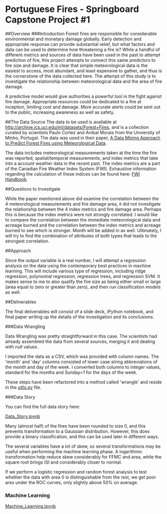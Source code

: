 # Portuguese Fires - Springboard Capstone Project #1
##Overview
###Introduction
Forest fires are responsible for considerable environmental and monetary damage globally. Early detection and appropriate response can provide substantial relief, but what factors and data can be used to determine how threatening a fire is? While a handful of different metrics and sources of data have been used in the past to attempt prediction of fire, this project attempts to connect this same predictors to fire size and damage.  It is clear that simple meteorological data is the easiest to access, most abundant, and least expensive to gather, and thus is the cornerstone of the data collected here. The attempt of this study is to investigate the relationship between meteorological data and the area of fire damage.

A predictive model would give authorities a powerful tool in the fight against fire damage. Appropriate resources could be dedicated to a fire at inception, limiting cost and damage. More accurate alerts could be sent out to the public, increasing awareness as well as safety.

##The Data Source
The data to be used is available at http://archive.ics.uci.edu/ml/datasets/Forest+Fires, and is a collection curated by scientists Paulo Cortez and Anibal Morais from the Unviersity of Minho, Portugal. The data was used in their paper, [A Data Mining Approach to Predict Forest Fires using Meteorological Data](http://www3.dsi.uminho.pt/pcortez/fires.pdf).

The data includes meteorological measurements taken at the time the fire was reported, spatial/temporal measurements, and index metrics that take into a account weather data in the recent past. The index metrics are a part of the Canadian Fire Weather Index System (FWI). Exhaustive information regarding the calculation of these indices can be found here: [FWI Handbook](https://www.frames.gov/files/6014/1576/1411/FWI-history.pdf).

##Questions to Investigate

While the paper mentioned above did examine the correlation between the 4 meteorological measurements and fire damage area, it did not investigate the relationship between the 4 index metrics and fire damage area. Perhaps this is because the index metrics were not strongly correlated. I would like to compare the correlation between the immediate meteorological data and acreage burned and the correlation between the index metrics and acreage burned to see which is stronger. Month will be added in as well. Ultimately, I will try to find the combination of attributes of both types that leads to the strongest correlation.

##Approach

Since the output variable is a real number, I will attempt a regression analysis on the data using the contemporary best practices in machine learning. This will include various type of regression, including ridge regression, polynomial regression, regression trees, and regression SVM. It makes sense to me to also qualify the fire size as being either small or large (area equal to zero or greater than zero), and then run classification models as well.

##Deliverables

The final deliverables will consist of a slide deck, iPython notebook, and final paper writing up the details of the investigation and its conclusions.

###Data Wrangling

Data Wrangling was pretty straightforward in this case. The scientists had already assembled the data from several sources, merging it and dealing with null values.

I imported the data as a CSV, which was provided with column names. The 'month' and 'day' columns consisted of lower case string abbreviations of the month and day of the week. I converted both columns to integer values, standard for the months and Sunday=1 for the days of the week.

These steps have been refactored into a method called 'wrangle' and reside in the [utils.py](https://github.com/davidjwatts/portuguese_fires/blob/master/utils.py) file.

###Data Story

You can find the full data story here:

[Data_Story.ipynb](https://github.com/davidjwatts/portuguese_fires/blob/master/Data_Story.ipynb)

Many (almost half) of the fires have been rounded to size 0, and this prevents transformation to a Gaussian distribution. However, this does provide a binary classification, and this can be used later in different ways.

The several variables have a lot of skew, so several transformations may be useful when performing the machine learning phase. A logarithmic transformation help reduce skew considerably for FFMC and area, while the square root brings ISI and considerably closer to normal.

If we perform a logistic regression and random forest analysis to test whether the data with area 0 is distinguishable from the rest, we get poor ares under the ROC curves, only slightly above 50% on average.

### Machine Learning

[Machine_Learning.ipynb](https://github.com/davidjwatts/portuguese_fires/blob/master/Machine_Mearning.ipynb)
